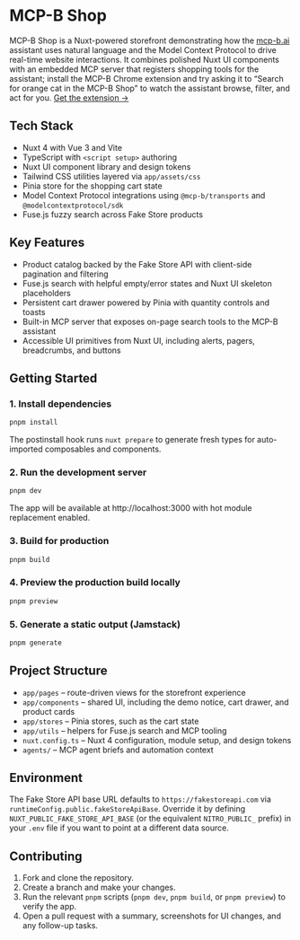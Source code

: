 # MCP-B Shop

MCP-B Shop is a Nuxt-powered storefront demonstrating how the [mcp-b.ai](https://mcp-b.ai) assistant uses natural language and the Model Context Protocol to drive real-time website interactions. It combines polished Nuxt UI components with an embedded MCP server that registers shopping tools for the assistant; install the MCP-B Chrome extension and try asking it to “Search for orange cat in the MCP-B Shop” to watch the assistant browse, filter, and act for you. [Get the extension →](https://chromewebstore.google.com/detail/mcp-b-extension/daohopfhkdelnpemnhlekblhnikhdhfa)

## Tech Stack

- Nuxt 4 with Vue 3 and Vite
- TypeScript with `<script setup>` authoring
- Nuxt UI component library and design tokens
- Tailwind CSS utilities layered via `app/assets/css`
- Pinia store for the shopping cart state
- Model Context Protocol integrations using `@mcp-b/transports` and `@modelcontextprotocol/sdk`
- Fuse.js fuzzy search across Fake Store products

## Key Features

- Product catalog backed by the Fake Store API with client-side pagination and filtering
- Fuse.js search with helpful empty/error states and Nuxt UI skeleton placeholders
- Persistent cart drawer powered by Pinia with quantity controls and toasts
- Built-in MCP server that exposes on-page search tools to the MCP-B assistant
- Accessible UI primitives from Nuxt UI, including alerts, pagers, breadcrumbs, and buttons

## Getting Started

### 1. Install dependencies

```bash
pnpm install
```

The postinstall hook runs `nuxt prepare` to generate fresh types for auto-imported composables and components.

### 2. Run the development server

```bash
pnpm dev
```

The app will be available at http://localhost:3000 with hot module replacement enabled.

### 3. Build for production

```bash
pnpm build
```

### 4. Preview the production build locally

```bash
pnpm preview
```

### 5. Generate a static output (Jamstack)

```bash
pnpm generate
```

## Project Structure

- `app/pages` – route-driven views for the storefront experience
- `app/components` – shared UI, including the demo notice, cart drawer, and product cards
- `app/stores` – Pinia stores, such as the cart state
- `app/utils` – helpers for Fuse.js search and MCP tooling
- `nuxt.config.ts` – Nuxt 4 configuration, module setup, and design tokens
- `agents/` – MCP agent briefs and automation context

## Environment

The Fake Store API base URL defaults to `https://fakestoreapi.com` via `runtimeConfig.public.fakeStoreApiBase`. Override it by defining `NUXT_PUBLIC_FAKE_STORE_API_BASE` (or the equivalent `NITRO_PUBLIC_` prefix) in your `.env` file if you want to point at a different data source.

## Contributing

1. Fork and clone the repository.
2. Create a branch and make your changes.
3. Run the relevant `pnpm` scripts (`pnpm dev`, `pnpm build`, or `pnpm preview`) to verify the app.
4. Open a pull request with a summary, screenshots for UI changes, and any follow-up tasks.
